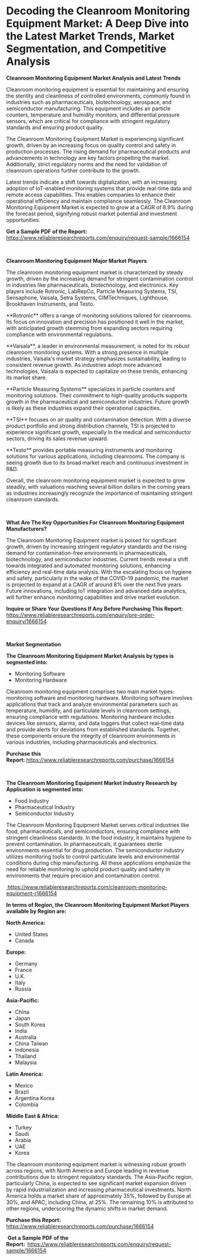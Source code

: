<p><h1>Decoding the Cleanroom Monitoring Equipment Market: A Deep Dive into the Latest Market Trends, Market Segmentation, and Competitive Analysis</h1></p><p><strong>Cleanroom Monitoring Equipment Market Analysis and Latest Trends</strong></p>
<p><p>Cleanroom monitoring equipment is essential for maintaining and ensuring the sterility and cleanliness of controlled environments, commonly found in industries such as pharmaceuticals, biotechnology, aerospace, and semiconductor manufacturing. This equipment includes air particle counters, temperature and humidity monitors, and differential pressure sensors, which are critical for compliance with stringent regulatory standards and ensuring product quality.</p><p>The Cleanroom Monitoring Equipment Market is experiencing significant growth, driven by an increasing focus on quality control and safety in production processes. The rising demand for pharmaceutical products and advancements in technology are key factors propelling the market. Additionally, strict regulatory norms and the need for validation of cleanroom operations further contribute to the growth.</p><p>Latest trends indicate a shift towards digitalization, with an increasing adoption of IoT-enabled monitoring systems that provide real-time data and remote access capabilities. This enables companies to enhance their operational efficiency and maintain compliance seamlessly. The Cleanroom Monitoring Equipment Market is expected to grow at a CAGR of 8.9% during the forecast period, signifying robust market potential and investment opportunities.</p></p>
<p><strong>Get a Sample PDF of the Report:&nbsp;</strong> <a href="https://www.reliableresearchreports.com/enquiry/request-sample/1666154?utm_campaign=3129&utm_medium=2&utm_source=Github&utm_content=ia&utm_term=17042025&utm_id=cleanroom-monitoring-equipment">https://www.reliableresearchreports.com/enquiry/request-sample/1666154</a></p>
<p>&nbsp;</p>
<p><strong>Cleanroom Monitoring Equipment Major Market Players</strong></p>
<p><p>The cleanroom monitoring equipment market is characterized by steady growth, driven by the increasing demand for stringent contamination control in industries like pharmaceuticals, biotechnology, and electronics. Key players include Rotronic, LabRepCo, Particle Measuring Systems, TSI, Sensaphone, Vaisala, Setra Systems, CIMTechniques, Lighthouse, Brookhaven Instruments, and Testo.</p><p>**Rotronic** offers a range of monitoring solutions tailored for cleanrooms. Its focus on innovation and precision has positioned it well in the market, with anticipated growth stemming from expanding sectors requiring compliance with environmental regulations.</p><p>**Vaisala**, a leader in environmental measurement, is noted for its robust cleanroom monitoring systems. With a strong presence in multiple industries, Vaisala's market strategy emphasizes sustainability, leading to consistent revenue growth. As industries adopt more advanced technologies, Vaisala is expected to capitalize on these trends, enhancing its market share.</p><p>**Particle Measuring Systems** specializes in particle counters and monitoring solutions. Their commitment to high-quality products supports growth in the pharmaceutical and semiconductor industries. Future growth is likely as these industries expand their operational capacities.</p><p>**TSI** focuses on air quality and contamination detection. With a diverse product portfolio and strong distribution channels, TSI is projected to experience significant growth, especially in the medical and semiconductor sectors, driving its sales revenue upward.</p><p>**Testo** provides portable measuring instruments and monitoring solutions for various applications, including cleanrooms. The company is seeing growth due to its broad market reach and continuous investment in R&D.</p><p>Overall, the cleanroom monitoring equipment market is expected to grow steadily, with valuations reaching several billion dollars in the coming years as industries increasingly recognize the importance of maintaining stringent cleanroom standards.</p></p>
<p>&nbsp;</p>
<p><strong>What Are The Key Opportunities For Cleanroom Monitoring Equipment Manufacturers?</strong></p>
<p><p>The Cleanroom Monitoring Equipment market is poised for significant growth, driven by increasing stringent regulatory standards and the rising demand for contamination-free environments in pharmaceuticals, biotechnology, and semiconductor industries. Current trends reveal a shift towards integrated and automated monitoring solutions, enhancing efficiency and real-time data analysis. With the escalating focus on hygiene and safety, particularly in the wake of the COVID-19 pandemic, the market is projected to expand at a CAGR of around 8% over the next five years. Future innovations, including IoT integration and advanced data analytics, will further enhance monitoring capabilities and drive market evolution.</p></p>
<p><strong>Inquire or Share Your Questions If Any Before Purchasing This Report:</strong> <a href="https://www.reliableresearchreports.com/enquiry/pre-order-enquiry/1666154?utm_campaign=3129&utm_medium=2&utm_source=Github&utm_content=ia&utm_term=17042025&utm_id=cleanroom-monitoring-equipment">https://www.reliableresearchreports.com/enquiry/pre-order-enquiry/1666154</a></p>
<p>&nbsp;</p>
<p><strong>Market Segmentation</strong></p>
<p><strong>The Cleanroom Monitoring Equipment Market Analysis by types is segmented into:</strong></p>
<p><ul><li>Monitoring Software</li><li>Monitoring Hardware</li></ul></p>
<p><p>Cleanroom monitoring equipment comprises two main market types: monitoring software and monitoring hardware. Monitoring software involves applications that track and analyze environmental parameters such as temperature, humidity, and particulate levels in cleanroom settings, ensuring compliance with regulations. Monitoring hardware includes devices like sensors, alarms, and data loggers that collect real-time data and provide alerts for deviations from established standards. Together, these components ensure the integrity of cleanroom environments in various industries, including pharmaceuticals and electronics.</p></p>
<p><strong>Purchase this Report:&nbsp;</strong><a href="https://www.reliableresearchreports.com/purchase/1666154?utm_campaign=3129&utm_medium=2&utm_source=Github&utm_content=ia&utm_term=17042025&utm_id=cleanroom-monitoring-equipment">https://www.reliableresearchreports.com/purchase/1666154</a></p>
<p>&nbsp;</p>
<p><strong>The Cleanroom Monitoring Equipment Market Industry Research by Application is segmented into:</strong></p>
<p><ul><li>Food Industry</li><li>Pharmaceutical Industry</li><li>Semiconductor Industry</li></ul></p>
<p><p>The Cleanroom Monitoring Equipment Market serves critical industries like food, pharmaceuticals, and semiconductors, ensuring compliance with stringent cleanliness standards. In the food industry, it maintains hygiene to prevent contamination. In pharmaceuticals, it guarantees sterile environments essential for drug production. The semiconductor industry utilizes monitoring tools to control particulate levels and environmental conditions during chip manufacturing. All these applications emphasize the need for reliable monitoring to uphold product quality and safety in environments that require precision and contamination control.</p></p>
<p><a href="https://www.reliableresearchreports.com/cleanroom-monitoring-equipment-r1666154?utm_campaign=3129&utm_medium=2&utm_source=Github&utm_content=ia&utm_term=17042025&utm_id=cleanroom-monitoring-equipment">&nbsp;https://www.reliableresearchreports.com/cleanroom-monitoring-equipment-r1666154</a></p>
<p><strong>In terms of Region, the Cleanroom Monitoring Equipment Market Players available by Region are:</strong></p>
<p>
    <p> <strong> North America: </strong>
        <ul>
            <li>United States</li>
            <li>Canada</li>
        </ul>
        </p> 
    <p> <strong> Europe: </strong>
        <ul>
            <li>Germany</li>
            <li>France</li>
            <li>U.K.</li>
            <li>Italy</li>
            <li>Russia</li>
        </ul>
        </p> 
    <p> <strong> Asia-Pacific: </strong>
        <ul>
            <li>China</li>
            <li>Japan</li>
            <li>South Korea</li>
            <li>India</li>
            <li>Australia</li>
            <li>China Taiwan</li>
            <li>Indonesia</li>
            <li>Thailand</li>
            <li>Malaysia</li>
        </ul>
        </p> 
    <p> <strong> Latin America: </strong>
        <ul>
            <li>Mexico</li>
            <li>Brazil</li>
            <li>Argentina Korea</li>
            <li>Colombia</li>
        </ul>
        </p> 
    <p> <strong> Middle East & Africa: </strong>
        <ul>
            <li>Turkey</li>
            <li>Saudi</li>
            <li>Arabia</li>
            <li>UAE</li>
            <li>Korea</li>
        </ul>
    </p>
    </p>
<p><p>The cleanroom monitoring equipment market is witnessing robust growth across regions, with North America and Europe leading in revenue contributions due to stringent regulatory standards. The Asia-Pacific region, particularly China, is expected to see significant market expansion driven by rapid industrialization and increasing pharmaceutical investments. North America holds a market share of approximately 35%, followed by Europe at 30%, and APAC, including China, at 25%. The remaining 10% is attributed to other regions, underscoring the dynamic shifts in market demand.</p></p>
<p><strong>Purchase this Report: </strong><a href="https://www.reliableresearchreports.com/purchase/1666154?utm_campaign=3129&utm_medium=2&utm_source=Github&utm_content=ia&utm_term=17042025&utm_id=cleanroom-monitoring-equipment">https://www.reliableresearchreports.com/purchase/1666154</a></p>
<p>&nbsp;<strong>Get a Sample PDF of the Report:&nbsp;&nbsp;</strong><a href="https://www.reliableresearchreports.com/enquiry/request-sample/1666154?utm_campaign=3129&utm_medium=2&utm_source=Github&utm_content=ia&utm_term=17042025&utm_id=cleanroom-monitoring-equipment">https://www.reliableresearchreports.com/enquiry/request-sample/1666154</a></p>
<p><strong></strong></p>
<p><p></p><p></p><p></p></p>